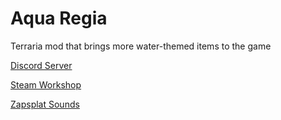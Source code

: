 # Aqua Regia
Terraria mod that brings more water-themed items to the game

[Discord Server](https://discord.gg/nZ4JM9DhzQ)

[Steam Workshop](https://steamcommunity.com/sharedfiles/filedetails/?id=3310666120)

[Zapsplat Sounds](https://www.zapsplat.com)
